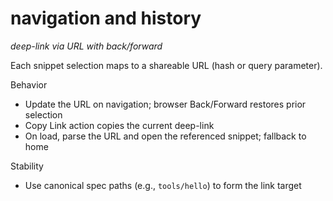 # navigation and history
*deep-link via URL with back/forward*

Each snippet selection maps to a shareable URL (hash or query parameter).

Behavior

- Update the URL on navigation; browser Back/Forward restores prior selection
- Copy Link action copies the current deep-link
- On load, parse the URL and open the referenced snippet; fallback to home

Stability

- Use canonical spec paths (e.g., `tools/hello`) to form the link target


